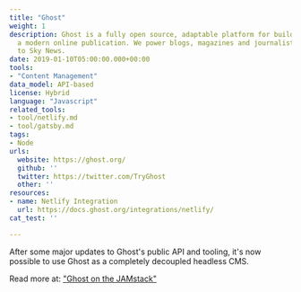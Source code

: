 ```yaml
---
title: "Ghost"
weight: 1
description: Ghost is a fully open source, adaptable platform for building and running
  a modern online publication. We power blogs, magazines and journalists from Zappos
  to Sky News.
date: 2019-01-10T05:00:00.000+00:00
tools:
- "Content Management"
data_model: API-based
license: Hybrid
language: "Javascript"
related_tools:
- tool/netlify.md
- tool/gatsby.md
tags:
- Node
urls:
  website: https://ghost.org/
  github: ''
  twitter: https://twitter.com/TryGhost
  other: ''
resources:
- name: Netlify Integration
  url: https://docs.ghost.org/integrations/netlify/
cat_test: ''

---
```

After some major updates to Ghost's public API and tooling, it's now possible to use Ghost as a completely decoupled headless CMS.

Read more at: ["Ghost on the JAMstack"](https://blog.ghost.org/jamstack/)